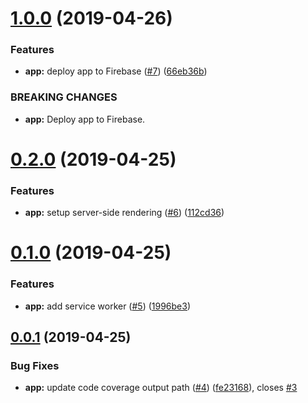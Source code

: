 # [1.0.0](https://github.com/alppix/hero-tang-tea-client/compare/0.2.0...1.0.0) (2019-04-26)


### Features

* **app:** deploy app to Firebase ([#7](https://github.com/alppix/hero-tang-tea-client/issues/7)) ([66eb36b](https://github.com/alppix/hero-tang-tea-client/commit/66eb36b))


### BREAKING CHANGES

* **app:** Deploy app to Firebase.

# [0.2.0](https://github.com/alppix/hero-tang-tea-client/compare/0.1.0...0.2.0) (2019-04-25)


### Features

* **app:** setup server-side rendering ([#6](https://github.com/alppix/hero-tang-tea-client/issues/6)) ([112cd36](https://github.com/alppix/hero-tang-tea-client/commit/112cd36))

# [0.1.0](https://github.com/alppix/hero-tang-tea-client/compare/0.0.1...0.1.0) (2019-04-25)


### Features

* **app:** add service worker ([#5](https://github.com/alppix/hero-tang-tea-client/issues/5)) ([1996be3](https://github.com/alppix/hero-tang-tea-client/commit/1996be3))

## [0.0.1](https://github.com/alppix/hero-tang-tea-client/compare/0.0.0...0.0.1) (2019-04-25)


### Bug Fixes

* **app:** update code coverage output path ([#4](https://github.com/alppix/hero-tang-tea-client/issues/4)) ([fe23168](https://github.com/alppix/hero-tang-tea-client/commit/fe23168)), closes [#3](https://github.com/alppix/hero-tang-tea-client/issues/3)
